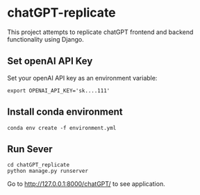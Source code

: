 # chatGPT-replicate

This project attempts to replicate chatGPT frontend and backend functionality using Django. 

## Set openAI API Key

Set your openAI API key as an environment variable:
```
export OPENAI_API_KEY='sk....111'
```

## Install conda environment

```
conda env create -f environment.yml
```

## Run Sever

```
cd chatGPT_replicate
python manage.py runserver
```

Go to http://127.0.0.1:8000/chatGPT/ to see application.
